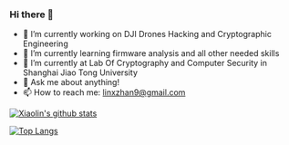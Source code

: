 ### Hi there 👋

- 🔭 I’m currently working on DJI Drones Hacking and Cryptographic Engineering
- 🌱 I’m currently learning firmware analysis and all other needed skills
- 🤔 I’m currently at Lab Of Cryptography and Computer Security in Shanghai Jiao Tong University
- 💬 Ask me about anything!
- 📫 How to reach me: linxzhan9@gmail.com



[![Xiaolin's github stats](https://github-readme-stats.vercel.app/api?username=zL1nX&hide=stars&count_private=true&show_icons=true&theme=solarized-light)](https://github.com/anuraghazra/github-readme-stats)

[![Top Langs](https://github-readme-stats.vercel.app/api/top-langs/?username=zL1nX&layout=compact&theme=solarized-light)](https://github.com/anuraghazra/github-readme-stats)

